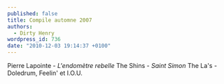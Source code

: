 ```yaml
---
published: false
title: Compile automne 2007
authors:
  - Dirty Henry
wordpress_id: 736
date: "2010-12-03 19:14:37 +0100"
---
```


Pierre Lapointe - <em>L'endomètre rebelle</em> The Shins - <em>Saint Simon</em>
The La's - Doledrum, Feelin' et I.O.U.
